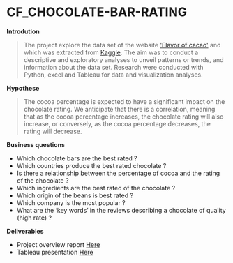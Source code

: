 # CF_CHOCOLATE-BAR-RATING

**Introdution**

> The project explore the data set of the website ['Flavor of cacao']([url](https://flavorsofcacao.com/chocolate_database.html)https://flavorsofcacao.com/chocolate_database.html) and which was extracted from [Kaggle](https://www.kaggle.com/datasets/nyagami/chocolate-bar-ratings-2022). The aim was to conduct a descriptive and exploratory analyses to unveil patterns or trends, and information about the data set. Research were conducted with Python, excel and Tableau for data and visualization analyses. 

**Hypothese** 

> The cocoa percentage is expected to have a significant impact on the chocolate rating. We anticipate that there is a correlation, meaning that as the cocoa percentage increases, the chocolate rating will also increase, or conversely, as the cocoa percentage decreases, the rating will decrease.

**Business questions**

- Which chocolate bars are the best rated ?
- Which countries produce the best rated chocolate ? 
- Is there a relationship between the percentage of cocoa and the rating of the chocolate ? 
- Which ingredients are the best rated of the chocolate ? 
- Which origin of the beans is best rated ?
- Which company is the most popular ? 
- What are the ‘key words’ in the reviews describing a chocolate of quality (high rate) ?

**Deliverables** 

- Project overview report [Here](file:///Users/melissatoure/Documents/CF%20Data%20analytics%20program/Offical%20tasks%20reviewed%20/Data%20Immersion/Assigment%20off/Achievement%206%20/6.7/Chocolate%20Bar%20Ratings%20Overview.pdf)
- Tableau presentation [Here](https://public.tableau.com/app/profile/m.lissa.tour./viz/Chocolatebaranalysis/Story1?publish=yes)
